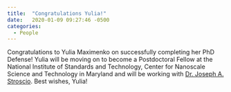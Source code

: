 ```yaml
---
title:  "Congratulations Yulia!"
date:   2020-01-09 09:27:46 -0500
categories:
  - People
---
```


Congratulations to Yulia Maximenko on successfully completing her PhD Defense! Yulia will be moving on to become a Postdoctoral Fellow at the National Institute of Standards and Technology, Center for Nanoscale Science and Technology in Maryland and will be working with [Dr. Joseph A. Stroscio](https://www.nist.gov/people/joseph-stroscio). Best wishes, Yulia!
